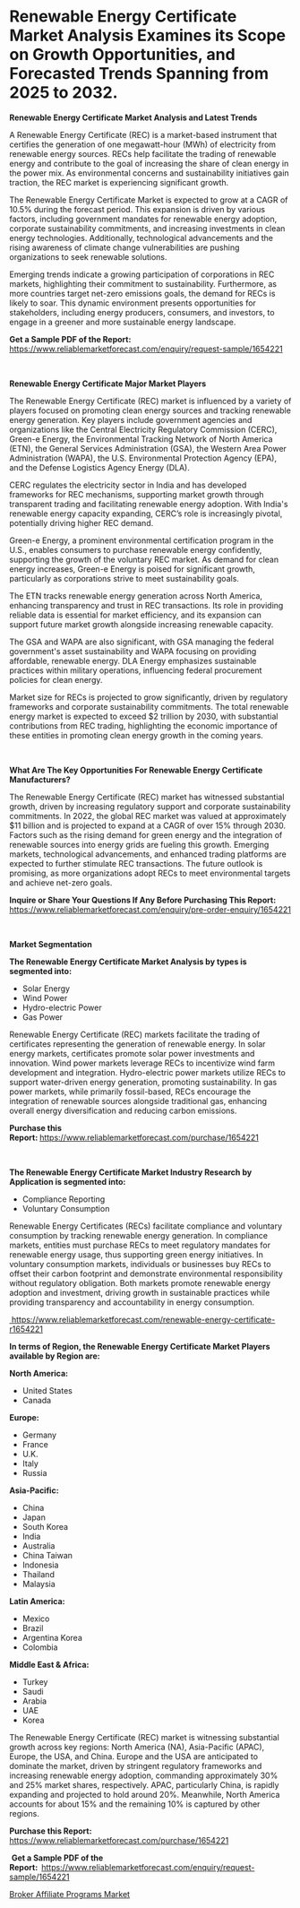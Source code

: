 <p><h1>Renewable Energy Certificate Market Analysis Examines its Scope on Growth Opportunities, and Forecasted Trends Spanning from 2025 to 2032.</h1></p><p><strong>Renewable Energy Certificate Market Analysis and Latest Trends</strong></p>
<p><p>A Renewable Energy Certificate (REC) is a market-based instrument that certifies the generation of one megawatt-hour (MWh) of electricity from renewable energy sources. RECs help facilitate the trading of renewable energy and contribute to the goal of increasing the share of clean energy in the power mix. As environmental concerns and sustainability initiatives gain traction, the REC market is experiencing significant growth.</p><p>The Renewable Energy Certificate Market is expected to grow at a CAGR of 10.5% during the forecast period. This expansion is driven by various factors, including government mandates for renewable energy adoption, corporate sustainability commitments, and increasing investments in clean energy technologies. Additionally, technological advancements and the rising awareness of climate change vulnerabilities are pushing organizations to seek renewable solutions. </p><p>Emerging trends indicate a growing participation of corporations in REC markets, highlighting their commitment to sustainability. Furthermore, as more countries target net-zero emissions goals, the demand for RECs is likely to soar. This dynamic environment presents opportunities for stakeholders, including energy producers, consumers, and investors, to engage in a greener and more sustainable energy landscape.</p></p>
<p><strong>Get a Sample PDF of the Report:&nbsp;</strong> <a href="https://www.reliablemarketforecast.com/enquiry/request-sample/1654221?utm_campaign=3123&utm_medium=2&utm_source=Github&utm_content=ia&utm_term=09032025&utm_id=renewable-energy-certificate">https://www.reliablemarketforecast.com/enquiry/request-sample/1654221</a></p>
<p>&nbsp;</p>
<p><strong>Renewable Energy Certificate Major Market Players</strong></p>
<p><p>The Renewable Energy Certificate (REC) market is influenced by a variety of players focused on promoting clean energy sources and tracking renewable energy generation. Key players include government agencies and organizations like the Central Electricity Regulatory Commission (CERC), Green-e Energy, the Environmental Tracking Network of North America (ETN), the General Services Administration (GSA), the Western Area Power Administration (WAPA), the U.S. Environmental Protection Agency (EPA), and the Defense Logistics Agency Energy (DLA).</p><p>CERC regulates the electricity sector in India and has developed frameworks for REC mechanisms, supporting market growth through transparent trading and facilitating renewable energy adoption. With India's renewable energy capacity expanding, CERC’s role is increasingly pivotal, potentially driving higher REC demand.</p><p>Green-e Energy, a prominent environmental certification program in the U.S., enables consumers to purchase renewable energy confidently, supporting the growth of the voluntary REC market. As demand for clean energy increases, Green-e Energy is poised for significant growth, particularly as corporations strive to meet sustainability goals.</p><p>The ETN tracks renewable energy generation across North America, enhancing transparency and trust in REC transactions. Its role in providing reliable data is essential for market efficiency, and its expansion can support future market growth alongside increasing renewable capacity.</p><p>The GSA and WAPA are also significant, with GSA managing the federal government's asset sustainability and WAPA focusing on providing affordable, renewable energy. DLA Energy emphasizes sustainable practices within military operations, influencing federal procurement policies for clean energy.</p><p>Market size for RECs is projected to grow significantly, driven by regulatory frameworks and corporate sustainability commitments. The total renewable energy market is expected to exceed $2 trillion by 2030, with substantial contributions from REC trading, highlighting the economic importance of these entities in promoting clean energy growth in the coming years.</p></p>
<p>&nbsp;</p>
<p><strong>What Are The Key Opportunities For Renewable Energy Certificate Manufacturers?</strong></p>
<p><p>The Renewable Energy Certificate (REC) market has witnessed substantial growth, driven by increasing regulatory support and corporate sustainability commitments. In 2022, the global REC market was valued at approximately $11 billion and is projected to expand at a CAGR of over 15% through 2030. Factors such as the rising demand for green energy and the integration of renewable sources into energy grids are fueling this growth. Emerging markets, technological advancements, and enhanced trading platforms are expected to further stimulate REC transactions. The future outlook is promising, as more organizations adopt RECs to meet environmental targets and achieve net-zero goals.</p></p>
<p><strong>Inquire or Share Your Questions If Any Before Purchasing This Report:</strong> <a href="https://www.reliablemarketforecast.com/enquiry/pre-order-enquiry/1654221?utm_campaign=3123&utm_medium=2&utm_source=Github&utm_content=ia&utm_term=09032025&utm_id=renewable-energy-certificate">https://www.reliablemarketforecast.com/enquiry/pre-order-enquiry/1654221</a></p>
<p>&nbsp;</p>
<p><strong>Market Segmentation</strong></p>
<p><strong>The Renewable Energy Certificate Market Analysis by types is segmented into:</strong></p>
<p><ul><li>Solar Energy</li><li>Wind Power</li><li>Hydro-electric Power</li><li>Gas Power</li></ul></p>
<p><p>Renewable Energy Certificate (REC) markets facilitate the trading of certificates representing the generation of renewable energy. In solar energy markets, certificates promote solar power investments and innovation. Wind power markets leverage RECs to incentivize wind farm development and integration. Hydro-electric power markets utilize RECs to support water-driven energy generation, promoting sustainability. In gas power markets, while primarily fossil-based, RECs encourage the integration of renewable sources alongside traditional gas, enhancing overall energy diversification and reducing carbon emissions.</p></p>
<p><strong>Purchase this Report:&nbsp;</strong><a href="https://www.reliablemarketforecast.com/purchase/1654221?utm_campaign=3123&utm_medium=2&utm_source=Github&utm_content=ia&utm_term=09032025&utm_id=renewable-energy-certificate">https://www.reliablemarketforecast.com/purchase/1654221</a></p>
<p>&nbsp;</p>
<p><strong>The Renewable Energy Certificate Market Industry Research by Application is segmented into:</strong></p>
<p><ul><li>Compliance Reporting</li><li>Voluntary Consumption</li></ul></p>
<p><p>Renewable Energy Certificates (RECs) facilitate compliance and voluntary consumption by tracking renewable energy generation. In compliance markets, entities must purchase RECs to meet regulatory mandates for renewable energy usage, thus supporting green energy initiatives. In voluntary consumption markets, individuals or businesses buy RECs to offset their carbon footprint and demonstrate environmental responsibility without regulatory obligation. Both markets promote renewable energy adoption and investment, driving growth in sustainable practices while providing transparency and accountability in energy consumption.</p></p>
<p><a href="https://www.reliablemarketforecast.com/renewable-energy-certificate-r1654221?utm_campaign=3123&utm_medium=2&utm_source=Github&utm_content=ia&utm_term=09032025&utm_id=renewable-energy-certificate">&nbsp;https://www.reliablemarketforecast.com/renewable-energy-certificate-r1654221</a></p>
<p><strong>In terms of Region, the Renewable Energy Certificate Market Players available by Region are:</strong></p>
<p>
    <p> <strong> North America: </strong>
        <ul>
            <li>United States</li>
            <li>Canada</li>
        </ul>
        </p> 
    <p> <strong> Europe: </strong>
        <ul>
            <li>Germany</li>
            <li>France</li>
            <li>U.K.</li>
            <li>Italy</li>
            <li>Russia</li>
        </ul>
        </p> 
    <p> <strong> Asia-Pacific: </strong>
        <ul>
            <li>China</li>
            <li>Japan</li>
            <li>South Korea</li>
            <li>India</li>
            <li>Australia</li>
            <li>China Taiwan</li>
            <li>Indonesia</li>
            <li>Thailand</li>
            <li>Malaysia</li>
        </ul>
        </p> 
    <p> <strong> Latin America: </strong>
        <ul>
            <li>Mexico</li>
            <li>Brazil</li>
            <li>Argentina Korea</li>
            <li>Colombia</li>
        </ul>
        </p> 
    <p> <strong> Middle East & Africa: </strong>
        <ul>
            <li>Turkey</li>
            <li>Saudi</li>
            <li>Arabia</li>
            <li>UAE</li>
            <li>Korea</li>
        </ul>
    </p>
    </p>
<p><p>The Renewable Energy Certificate (REC) market is witnessing substantial growth across key regions: North America (NA), Asia-Pacific (APAC), Europe, the USA, and China. Europe and the USA are anticipated to dominate the market, driven by stringent regulatory frameworks and increasing renewable energy adoption, commanding approximately 30% and 25% market shares, respectively. APAC, particularly China, is rapidly expanding and projected to hold around 20%. Meanwhile, North America accounts for about 15% and the remaining 10% is captured by other regions.</p></p>
<p><strong>Purchase this Report: </strong><a href="https://www.reliablemarketforecast.com/purchase/1654221?utm_campaign=3123&utm_medium=2&utm_source=Github&utm_content=ia&utm_term=09032025&utm_id=renewable-energy-certificate">https://www.reliablemarketforecast.com/purchase/1654221</a></p>
<p>&nbsp;<strong>Get a Sample PDF of the Report:&nbsp;&nbsp;</strong><a href="https://www.reliablemarketforecast.com/enquiry/request-sample/1654221?utm_campaign=3123&utm_medium=2&utm_source=Github&utm_content=ia&utm_term=09032025&utm_id=renewable-energy-certificate">https://www.reliablemarketforecast.com/enquiry/request-sample/1654221</a></p>
<p><strong></strong></p>
<p><p><a href="https://github.com/balapopepi/Market-Research-Report-List-1/blob/main/broker-affiliate-programs-market.md?utm_campaign=3123&utm_medium=2&utm_source=Github&utm_content=ia&utm_term=09032025&utm_id=renewable-energy-certificate">Broker Affiliate Programs Market</a></p></p>